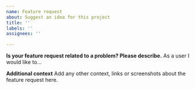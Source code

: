 ```yaml
---
name: Feature request
about: Suggest an idea for this project
title: ''
labels: ''
assignees: ''

---
```


**Is your feature request related to a problem? Please describe.**
As a user I would like to...

**Additional context**
Add any other context, links or screenshots about the feature request here.
